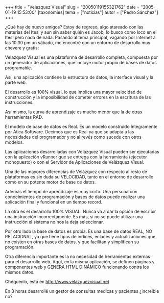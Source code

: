 +++
title = "Velazquez Visual"
slug = "20050119155321762"
date = "2005-01-19 15:53:00"
[taxonomies]
tema = ["noticias"]
autor = ["Pedro Sánchez"]
+++

¿Qué hay de nuevo amigos? Estoy de regreso, algo atareado con las
materias del Itesi y aun sin saber quién es Jacob, lo busco como loco en
el Itesi pero nada de nada. Pasando al tema principal, vagando por
Internet a las 10.30 pm un sábado, me encontré con un entorno de
desarrollo muy chevere y gratis:

Velazquez Visual es una plataforma de desarrollo completa, compuesta por
un generador de aplicaciones, que incluye motor propio de bases de datos
programable.

<!-- more -->
Así, una aplicación contiene la estructura de datos, la interface visual
y la parte web.

El desarrollo es 100% visual, lo que implica una mayor velocidad de
construcción y la imposibilidad de cometer errores en la escritura de
las instrucciones.

Así mismo, la curva de aprendizaje es mucho menor que la de otras
herramientas RAD.

El modelo de base de datos es Real. Es un modelo construido íntegramente
por Ática Software. Decimos que es Real ya que se adapta a las
necesidades del programador y no al revés como sucede con otros modelos.

Las aplicaciones desarrolladas con Velázquez Visual pueden ser
ejecutadas con la aplicación vRunner que se entrega con la herramienta
(ejecutor monopuesto) o con el Servidor de Aplicaciones de Velázquez
Visual.

Una de las mayores diferencias de Velázquez con respecto al resto de
plataformas es sin duda su VELOCIDAD, tanto en el entorno de desarrollo
como en su potente motor de base de datos.

Además el tiempo de aprendizaje es muy corto. Una persona con
conocimientos de programación y bases de datos puede realizar una
aplicación final y funcional en un tiempo record.

La otra es el desarrollo 100% VISUAL. Nunca va a dar la opción de
escribir una instrucción incorrectamente. Es más, si no se puede
utilizar una instrucción el sistema no nos la deja seleccionar.

Por otro lado la base de datos es propia. Es una base de datos REAL, NO
RELACIONAL, ya que tiene tipos de índices, enlaces y actualizaciones que
no existen en otras bases de datos, y que facilitan y simplifican su
programación.

Otra diferencia importante es la no necesidad de herramientas externas
para el desarrollo web. Aquí, en la misma aplicación, se definen páginas
y componentes web y GENERA HTML DINÁMICO funcionando contra los mismos
datos.

Chéquenlo, está en http://www.velazquezvisual.net

En 3 horas desarrollé un gestor de consultas medicas y pacientes
¿increible no?

